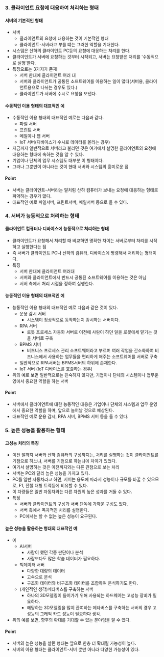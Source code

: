 ### 3. 클라이언트 요청에 대응하여 처리하는 형태

#### 서버의 기본적인 형태
- 서버
  - 클라이언트의 요청에 대응하는 것이 기본적인 형태
  - 클라이언트-서버라고 부를 떄는 그러한 역할을 기대한다.
- 시스템은 산하의 클라이언트 PC등의 요청에 대응하는 처리를 한다.
- 클라이언트가 서버에 요청하는 것부터 시작되고, 서버는 요청받은 처리를 '수동적으로 실행'한다.
- 특징으로는 3가지가 존재
  - 서버 한대에 클라이언트 여러 대
  - 서버와 클라이언트가 공통된 소프트웨어를 이용하는 일이 많다(서버용, 클라이언트용으로 나뉘는 경우도 있다.)
  - 클라이언트가 서버에 수시로 요청을 보낸다.

#### 수동적인 이용 형태의 대표적인 예
- 수동적인 이용 형태의 대표적인 예로는 다음과 같다.
  - 파일 서버
  - 프린트 서버
  - 메일이나 웹 서버
  - IoT 서버(디바이스가 수시로 데이터를 올리는 경우)
- 지금까지 일반적으로 서버라고 불리던 것은 여기에서 설명한 클라이언트의 요청에 대응하는 형태에 속하는 것을 알 수 있다.
- 기업이나 단체의 업무 시스템도 대부분 이 형태이다.
- 그러나 그뿐만이 아니라는 것이 현대 서버와 시스템의 흥미로운 점

#### Point
- 서버는 클라이언트-서버라는 말처럼 산하 컴퓨터가 보내는 요청에 대응하는 형태로 파악하는 경우가 많다.
- 대표적인 예로 파일서버, 프린트서버, 메일서버 등으로 들 수 있다.

### 4. 서버가 능동적으로 처리하는 형태

#### 클라이언트 컴퓨터나 디바이스에 능동적으로 처리하는 형태
- 클라이언트가 요청해서 처리할 때 비교하면 명확한 차이는 서버로부터 처리를 시작하고 실행한다는 점
- 즉 서버가 클라이언트 PC나 산하의 컴퓨터, 디바이스에 명령해서 처리하는 형태이다.
- 특징
  - 서버 한대에 클라이언트 여러대
  - 서버와 클라이언트에서 반드시 공통된 소프트웨어를 이용하는 것은 아님
  - 서버 측에서 처리 시점을 정하여 실행한다.

#### 능동적인 이용 형태의 대표적인 예
- 능동적인 이용 형태의 대표적인 예로 다음과 같은 것이 있다.
  - 운용 감시 서버
    - 시스템이 정상적으로 동작하는지 감시하는 서버이다.
  - RPA 서버
    - 로봇 프로세스 자동화 서버로 이전에 사람이 하던 일을 로봇에세 맡기는 것을 서버로 구축
  - BPMS 서버
    - 비즈니스 프로세스 관리 소프트웨어라고 부르며 여러 작업을 간소화하여 비즈니스에서 사용하는 업무들을 편리하게 해주는 소프트웨어를 서버로 구축
  - 일반적으로 RPA서버는 BPMS서버의 하위에 존재한다.
  - IoT 서버 (IoT 디바이스를 호출하는 경우)
- 위의 예로 보면 일반적으로는 친숙하지 않지만, 기업이나 단체의 시스템이나 업무운영에서 중요한 역할을 하는 서버

#### Point
- 서버에서 클라이언트에 대한 능동적인 대응은 기업이나 단체의 시스템과 업무 운영에서 중요한 역할을 하며, 앞으로 늘어날 것으로 예상된다.
- 대표적인 예로 운용 감시, RPA 서버, BPMS 서버 등을 들 수 있다.

### 5. 높은 성능을 활용하는 형태

#### 고성능 처리의 특징
- 이전 절까지 서버와 산하 컴퓨터의 구성까지는, 처리를 실행하는 것이 클라이언트를 기점으로 하느냐, 서버를 기점으로 하는냐에 차이가 있었다.
- 여기서 설명하는 것은 이전까지와는 다른 관점으로 보는 처리
- 서버는 PC와 달리 높은 성능을 가지고 있다.
- PC를 일반 자동차라고 하면, 서버는 용도에 따라서 성능이나 규모를 바꿀 수 있으므로, F1, 전철 대형 트럭등에 비유할 수 있다.
- 이 차량들은 일반 자동차와는 다른 차원의 높은 성과를 거둘 수 있다.
- 특징
  - 서버와 클라이언트의 구성과 서버 단독에 가까운 구성도 있다.
  - 서버 측에서 독자적인 처리를 실행한다.
  - PC에서는 할 수 없는 높은 성능이 요구된다.

#### 높은 성능을 활용하는 형태의 대표적인 예
- 예
  - AI서버
    - 사람이 했던 각종 판단이나 분석
    - 사람보다도 많은 학습 데이터가 필요하다.
  - 빅데이터 서버
    - 다양한 대량의 데이터
    - 고속으로 분석
    - 구조화 데이터와 비구조화 데이터를 조합하여 분석하기도 한다.
  - (개인적인 생각)메타버스를 구축하는 서버
    - 하나의 3D모델링이 들어가기 위해 사용되는 하드웨어는 고성능 장비가 필요하다.
    - 해당하는 3D모델링을 많이 관여하는 메타버스를 구축하는 서버의 경우 고성능의 그래픽 카드 성능이 필요하다 생각.
- 위의 예를 보면, 향후의 확대를 기대할 수 있는 분야임을 알 수 있다.

#### Point
- 서버의 높은 성능을 살린 형태는 앞으로 한층 더 확대될 가능성이 높다.
- 서버의 이용 형태는 클라이언트-서버 뿐만 아니라 다양한 가능성이 있다.


